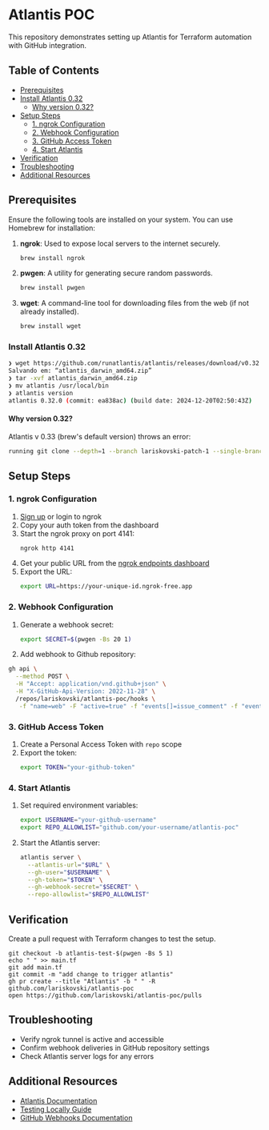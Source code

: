 # Atlantis POC

This repository demonstrates setting up Atlantis for Terraform automation with GitHub integration.

## Table of Contents

- [Prerequisites](#prerequisites)
- [Install Atlantis 0.32](#install-atlantis-032)
  - [Why version 0.32?](#why-version-032)
- [Setup Steps](#setup-steps)
  - [1. ngrok Configuration](#1-ngrok-configuration)
  - [2. Webhook Configuration](#2-webhook-configuration)
  - [3. GitHub Access Token](#3-github-access-token)
  - [4. Start Atlantis](#4-start-atlantis)
- [Verification](#verification)
- [Troubleshooting](#troubleshooting)
- [Additional Resources](#additional-resources)

## Prerequisites

Ensure the following tools are installed on your system. You can use Homebrew for installation:

1. **ngrok**: Used to expose local servers to the internet securely.
   ```bash
   brew install ngrok
   ```

2. **pwgen**: A utility for generating secure random passwords.
   ```bash
   brew install pwgen
   ```

3. **wget**: A command-line tool for downloading files from the web (if not already installed).
   ```bash
   brew install wget
   ```

### Install Atlantis 0.32

```sh
❯ wget https://github.com/runatlantis/atlantis/releases/download/v0.32.0/atlantis_darwin_amd64.zip
Salvando em: “atlantis_darwin_amd64.zip”
❯ tar -xvf atlantis_darwin_amd64.zip
❯ mv atlantis /usr/local/bin
❯ atlantis version
atlantis 0.32.0 (commit: ea838ac) (build date: 2024-12-20T02:50:43Z)
```

#### Why version 0.32?

Atlantis v 0.33 (brew's default version) throws an error:

```sh
running git clone --depth=1 --branch lariskovski-patch-1 --single-branch https://larissa:<redacted>@github.com/lariskovski/atlantis-poc.git /Users/larissa/.atlantis/repos/lariskovski/atlantis-poc/3/default: : exec: "git": executable file not found in $PATH
```

## Setup Steps

### 1. ngrok Configuration

1. [Sign up](https://dashboard.ngrok.com/signup) or login to ngrok
2. Copy your auth token from the dashboard
3. Start the ngrok proxy on port 4141:
   ```bash
   ngrok http 4141
   ```
4. Get your public URL from the [ngrok endpoints dashboard](https://dashboard.ngrok.com/endpoints)
5. Export the URL:
   ```bash
   export URL=https://your-unique-id.ngrok-free.app
   ```

### 2. Webhook Configuration

1. Generate a webhook secret:
   ```bash
   export SECRET=$(pwgen -Bs 20 1)
   ```

2. Add webhook to Github repository:

```sh
gh api \
  --method POST \
  -H "Accept: application/vnd.github+json" \
  -H "X-GitHub-Api-Version: 2022-11-28" \
  /repos/lariskovski/atlantis-poc/hooks \
   -f "name=web" -F "active=true" -f "events[]=issue_comment" -f "events[]=push" -f "events[]=pull_request" -f "events[]=pull_request_review" -f "config[url]=$URL/events" -f "config[secret]=$SECRET" -f "config[content_type]=json" -f "config[insecure_ssl]=0"
```

### 3. GitHub Access Token

1. Create a Personal Access Token with `repo` scope
2. Export the token:
   ```bash
   export TOKEN="your-github-token"
   ```

### 4. Start Atlantis

1. Set required environment variables:
   ```bash
   export USERNAME="your-github-username"
   export REPO_ALLOWLIST="github.com/your-username/atlantis-poc"
   ```

2. Start the Atlantis server:
   ```bash
   atlantis server \
     --atlantis-url="$URL" \
     --gh-user="$USERNAME" \
     --gh-token="$TOKEN" \
     --gh-webhook-secret="$SECRET" \
     --repo-allowlist="$REPO_ALLOWLIST"
   ```

## Verification

Create a pull request with Terraform changes to test the setup.

```
git checkout -b atlantis-test-$(pwgen -Bs 5 1)
echo " " >> main.tf
git add main.tf
git commit -m "add change to trigger atlantis"
gh pr create --title "Atlantis" -b " " -R github.com/lariskovski/atlantis-poc
open https://github.com/lariskovski/atlantis-poc/pulls
```

## Troubleshooting

- Verify ngrok tunnel is active and accessible
- Confirm webhook deliveries in GitHub repository settings
- Check Atlantis server logs for any errors

## Additional Resources

- [Atlantis Documentation](https://www.runatlantis.io/docs/)
- [Testing Locally Guide](https://www.runatlantis.io/guide/testing-locally.html)
- [GitHub Webhooks Documentation](https://docs.github.com/en/rest/repos/webhooks?apiVersion=2022-11-28#create-a-repository-webhook)